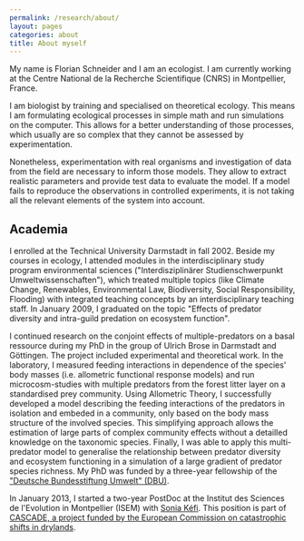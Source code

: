 ```yaml
---
permalink: /research/about/
layout: pages
categories: about
title: About myself
---
```


My name is Florian Schneider and I am an ecologist. I am currently working at the Centre National de la Recherche Scientifique (CNRS) in Montpellier, France. 

I am biologist by training and specialised on theoretical ecology. This means I am formulating ecological processes in simple math and run simulations on the computer. This allows for a better understanding of those processes, which usually are so complex that they cannot be assessed by experimentation. <!-- more --> 

Nonetheless, experimentation with real organisms and investigation of data from the field are necessary to inform those models. They allow to extract realistic parameters and provide test data to evaluate the model. If a model fails to reproduce the observations in controlled experiments, it is not taking all the relevant elements of the system into account. 

## Academia

I enrolled at the Technical University Darmstadt in fall 2002. Beside my courses in ecology, I attended modules in the interdisciplinary study program environmental sciences ("Interdisziplinärer Studienschwerpunkt Umweltwissenschaften"), which treated multiple topics (like Climate Change, Renewables, Environmental Law, Biodiversity, Social Responsibility, Flooding) with integrated teaching concepts by an interdisciplinary teaching staff. In January 2009, I graduated on the topic "Effects of predator diversity and intra-guild predation on ecosystem function".

I continued research on the conjoint effects of multiple-predators on a basal ressource during my PhD in the group of Ulrich Brose in Darmstadt and Göttingen. The project included experimental and theoretical work. In the laboratory, I measured feeding interactions in dependence of the species' body masses (i.e. allometric functional response models) and run microcosm-studies with multiple predators from the forest litter layer on a standardised prey community. Using Allometric Theory, I successfully developed a model describing the feeding interactions of the predators in isolation and embeded in a community, only based on the body mass structure of the involved species. This simplifying approach allows the estimation of large parts of complex community effects without a detailled knowledge on the taxonomic species. Finally, I was able to apply this multi-predator model to generalise the relationship between predator diversity and ecosystem functioning in a simulation of a large gradient of predator species richness.
My PhD was funded by a three-year fellowship of the ["Deutsche Bundesstiftung Umwelt" (DBU)](https://www.dbu.de/340.html).

In January 2013, I started a two-year PostDoc at the Institut des Sciences de l'Evolution in Montpellier (ISEM) with [Sonia Kéfi](http://sonia.kefi.fr). This position is part of [CASCADE, a project funded by the European Commission on catastrophic shifts in drylands](http://www.cascade-project.eu/). 